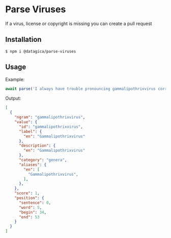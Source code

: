 # Parse Viruses

If a virus, license or copyright is missing you can create a pull request

## Installation

    $ npm i @datagica/parse-viruses

## Usage

Example:

```javascript
await parse('I always have trouble pronouncing gammalipothrixvirus correctly')
```

Output:

```json
[
  {
    "ngram": "gammalipothrixvirus",
    "value": {
      "id": "gammalipothrixvirus",
      "label": {
        "en": "Gammalipothrixvirus"
      },
      "description": {
        "en": "Gammalipothrixvirus"
      },
      "category": "genera",
      "aliases": {
        "en": [
          "Gammalipothrixvirus",
        ],
      },
    },
    "score": 1,
    "position": {
      "sentence": 0,
      "word": 5,
      "begin": 34,
      "end": 53
    }
  }
]
```
